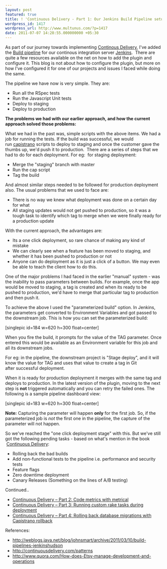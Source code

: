 ```yaml
---
layout: post
featured: true
title: ! 'Continuous Delivery - Part 1: Our Jenkins Build Pipeline setup'
wordpress_id: 1417
wordpress_url: http://www.multunus.com/?p=1417
date: 2011-07-07 14:28:55.000000000 +05:30
---
```

As part of our journey towards implementing <a href="http://continuousdelivery.com/">Continous Delivery</a>, I've added the <a href="https://wiki.jenkins-ci.org/display/JENKINS/Build+Pipeline+Plugin">Build pipeline</a> for our continous integration server <a href="http://jenkins-ci.org/">Jenkins</a>.  There are quite a few resources available on the net on how to add the plugin and configure it. This blog is not about how to configure the plugin, but more on how I've configured it for one of our projects and issues I faced while doing the same.

The pipeline we have now is very simple. They are:
<ul>
	<li>Run all the RSpec tests</li>
	<li>Run the Javascript Unit tests</li>
	<li>Deploy to staging</li>
	<li>Deploy to production</li>
</ul>
<strong>The problems we had with our earlier approach, and how the current approach solved those problems:</strong>

What we had in the past was, simple scripts with the above items. We had a job for running the tests. If the build was successful, we would run <a href="https://github.com/capistrano/capistrano">capistrano</a> scripts to deploy to staging and once the customer gave the thumbs up, we'd push it to production.  There are a series of steps that we had to do for each deployment. For eg:  for staging deployment:
<ul>
	<li>Merge the "staging" branch with master</li>
	<li>Run the cap script</li>
	<li>Tag the build</li>
</ul>
And almost similar steps needed to be followed for production deployment also. The usual problems that we used to face are:
<ul>
	<li>There is no way we knew what deployment was done on a certain day for what</li>
	<li>All staging updates would not get pushed to production, so it was a tough task to identify which tag to merge when we were finally ready for a production update</li>
</ul>
With the current approach, the advantages are:
<ul>
	<li>Its a one click deployment, so rare chance of making any kind of mistake</li>
	<li>We can clearly see when a feature has been moved to staging, and whether it has been pushed to production or not</li>
	<li>Anyone can do deployment as it is just a click of a button. We may even be able to teach the client how to do this.</li>
</ul>
One of the major problems I had faced in the earlier "manual" system - was the inability to pass parameters between builds. For example, once the app would be moved to staging, a tag is created and when its ready to be pushed to production, we'd have to merge that particular tag to production and then push it.

To achieve the above I used the "parameterized build" option. In Jenkins, the parameters get converted to Environment Variables and got passed to the downstream job. This is how you can set the parameterized build:
<p style="text-align: left;">[singlepic id=184 w=620 h=300 float=center]</p>
When you fire the build, it prompts for the value of the TAG parameter. Once entered this would be available as an Environment variable for this job and all its downstream jobs.

For eg: in the pipeline, the downstream project is "Stage deploy", and it will know the value for TAG and uses that value to create a tag in Git after successful deployment.

When it is ready for production deployment it merges with the same tag and deploys to production. In the latest version of the plugin, moving to the next step is <strong>not</strong> triggered automatically and you can retry the failed ones. The following is a sample pipeline dashboard view:

[singlepic id=183 w=620 h=300 float=center]

<strong>Note:</strong> Capturing the parameter will happen <strong>only</strong> for the first job. So, if the parameterized job is <em>not</em> the first one in the pipeline, the capture of the parameter will not happen.

So we've reached the "one click deployment stage" with this. But we've still got the following pending tasks - based on what's mention in the book  <a href="http://www.informit.com/store/product.aspx?isbn=0321601912">Continuous Delivery</a>:
<ul>
	<li>Rolling back the bad builds</li>
	<li>Add non-functional tests to the pipeline i.e. performance and security tests</li>
	<li>Feature flags</li>
	<li>Zero downtime deployment</li>
	<li>Canary Releases (Something on the lines of A/B testing)</li>
</ul>
Continued..
<ul>
	<li><a title="Continuous Delivery – Part 2: Code metrics with metrical" href="http://www.multunus.com/2011/07/continuous-delivery-code-metrics-with-metrical/">Continuous Delivery – Part 2: Code metrics with metrical</a></li>
	<li><a title="Continuous Delivery – Part 3: Running custom rake tasks during deployment" href="http://www.multunus.com/2011/07/continuous-delivery-contd/">Continuous Delivery – Part 3: Running custom rake tasks during deployment</a></li>
	<li><a title="Continuous Delivery – Part 4: Rolling back database migrations with Capistrano rollback" href="http://www.multunus.com/2011/08/continuous-delivery-part-3-rolling-back-database-migrations-with-capistrano-rollback/">Continuous Delivery – Part 4: Rolling back database migrations with Capistrano rollback</a></li>
</ul>
References:
<ul>
	<li><a href="http://weblogs.java.net/blog/johnsmart/archive/2011/03/10/build-pipelines-jenkinshudson">http://weblogs.java.net/blog/johnsmart/archive/2011/03/10/build-pipelines-jenkinshudson</a></li>
	<li><a href="http://continuousdelivery.com/patterns">http://continuousdelivery.com/patterns</a></li>
	<li><a href="http://www.quora.com/How-does-Etsy-manage-development-and-operations" target="_blank">http://www.quora.com/How-does-Etsy-manage-development-and-operations</a></li>
</ul>
